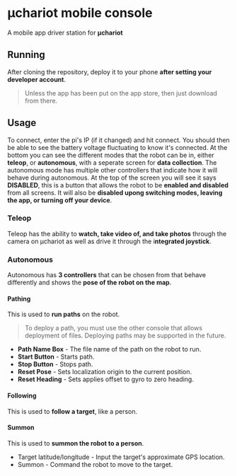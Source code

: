 # μchariot mobile console

A mobile app driver station for **μchariot**

## Running

After cloning the repository, deploy it to your phone **after setting your developer account**.

> Unless the app has been put on the app store, then just download from there.

## Usage

To connect, enter the pi's IP (if it changed) and hit connect. You should then be able to see the battery voltage fluctuating to know it's connected. At the bottom you can see the different modes that the robot can be in, either **teleop**, or **autonomous**, with a seperate screen for **data collection**. The autonomous mode has multiple other controllers that indicate how it will behave during autonomous. At the top of the screen you will see it says **DISABLED**, this is a button that allows the robot to be **enabled and disabled** from all screens. It will also be **disabled upong switching modes, leaving the app, or turning off your device**.

### Teleop

Teleop has the ability to **watch, take video of, and take photos** through the camera on μchariot as well as drive it through the i**ntegrated joystick**.

### Autonomous

Autonomous has **3 controllers** that can be chosen from that behave differently and shows the **pose of the robot on the map**.

#### Pathing

This is used to **run paths** on the robot.

> To deploy a path, you must use the other console that allows deployment of files. Deploying paths may be supported in the future.

* **Path Name Box** - The file name of the path on the robot to run.
* **Start Button** - Starts path.
* **Stop Button** - Stops path.
* **Reset Pose** - Sets localization origin to the current position.
* **Reset Heading** - Sets applies offset to gyro to zero heading.

#### Following

This is used to **follow a target**, like a person.

#### Summon

This is used to **summon the robot to a person**.

* Target latitude/longitude - Input the target's approximate GPS location.
* Summon - Command the robot to move to the target.

